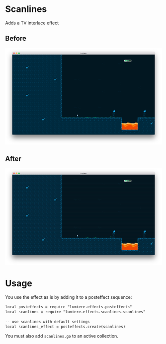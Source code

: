 # Scanlines
Adds a TV interlace effect

## Before
![](../doc/original.png)

## After
![](../doc/scanlines.png)

# Usage
You use the effect as is by adding it to a posteffect sequence:

	local posteffects = require "lumiere.effects.posteffects"
	local scanlines = require "lumiere.effects.scanlines.scanlines"

	-- use scanlines with default settings
	local scanlines_effect = posteffects.create(scanlines)

You must also add `scanlines.go` to an active collection.
